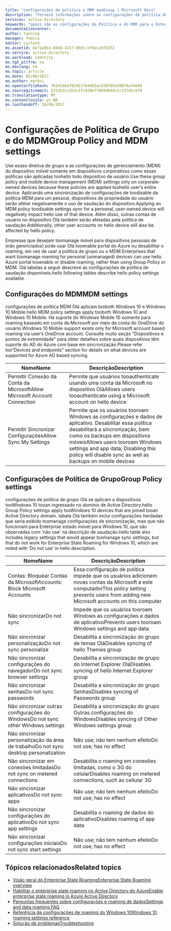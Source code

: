 ```yaml
---
title: "configurações de política e MDM aaaGroup | Microsoft Docs"
description: "Fornece informações sobre as configurações de política de grupo e do MDM (gerenciamento de dispositivos móveis) que devem ser usadas em dispositivos corporativos. Essas políticas são aplicadas toohello todo dispositivo de usuário."
services: active-directory
keywords: "quais são as configurações da Política e do MDM para o Enterprise State Roaming, Enterprise State Roaming, nuvem do windows"
documentationcenter: 
author: tanning
manager: femila
editor: curtand
ms.assetid: 6471a9b3-8dd4-4237-89d1-bfbeca9f8252
ms.service: active-directory
ms.workload: identity
ms.tgt_pltfrm: na
ms.devlang: na
ms.topic: article
ms.date: 03/08/2017
ms.author: markvi
ms.openlocfilehash: 762419b47014b1fb4d92ac528785e20078afe689
ms.sourcegitcommit: 523283cc1b3c37c428e77850964dc1c33742c5f0
ms.translationtype: MT
ms.contentlocale: pt-BR
ms.lasthandoff: 10/06/2017
---
```

# <a name="group-policy-and-mdm-settings"></a><span data-ttu-id="dafd9-105">Configurações de Política de Grupo e do MDM</span><span class="sxs-lookup"><span data-stu-id="dafd9-105">Group Policy and MDM settings</span></span>
<span data-ttu-id="dafd9-106">Use esses diretiva de grupo e as configurações de gerenciamento (MDM) do dispositivo móvel somente em dispositivos corporativos como essas políticas são aplicadas toohello todo dispositivo de usuário.</span><span class="sxs-lookup"><span data-stu-id="dafd9-106">Use these group policy and mobile device management (MDM) settings only on corporate-owned devices because these policies are applied toohello user’s entire device.</span></span> <span data-ttu-id="dafd9-107">Aplicando uma sincronização de configurações de toodisable da política MDM para um pessoal, dispositivos de propriedade do usuário serão afetar negativamente o uso de saudação do dispositivo.</span><span class="sxs-lookup"><span data-stu-id="dafd9-107">Applying an MDM policy toodisable settings sync for a personal, user-owned device will negatively impact hello use of that device.</span></span> <span data-ttu-id="dafd9-108">Além disso, outras contas de usuário no dispositivo Olá também serão afetadas pela política de saudação.</span><span class="sxs-lookup"><span data-stu-id="dafd9-108">Additionally, other user accounts on hello device will also be affected by hello policy.</span></span>

<span data-ttu-id="dafd9-109">Empresas que desejam toomanage móvel para dispositivos pessoais de (não gerenciados) pode usar Olá tooenable portal do Azure ou desabilitar o roaming, em vez de usar a política de grupo ou o MDM.</span><span class="sxs-lookup"><span data-stu-id="dafd9-109">Enterprises that want toomanage roaming for personal (unmanaged) devices can use hello Azure portal tooenable or disable roaming, rather than using Group Policy or MDM.</span></span>
<span data-ttu-id="dafd9-110">Olá tabelas a seguir descreve as configurações de política de saudação disponíveis.</span><span class="sxs-lookup"><span data-stu-id="dafd9-110">hello following tables describe hello policy settings available.</span></span>

## <a name="mdm-settings"></a><span data-ttu-id="dafd9-111">Configurações do MDM</span><span class="sxs-lookup"><span data-stu-id="dafd9-111">MDM settings</span></span>
<span data-ttu-id="dafd9-112">configurações de política MDM Olá aplicam tooboth Windows 10 e Windows 10 Mobile.</span><span class="sxs-lookup"><span data-stu-id="dafd9-112">hello MDM policy settings apply tooboth Windows 10 and Windows 10 Mobile.</span></span>  <span data-ttu-id="dafd9-113">Há suporte do Windows Mobile 10 somente para roaming baseado em conta da Microsoft por meio da conta do OneDrive do usuário.</span><span class="sxs-lookup"><span data-stu-id="dafd9-113">Windows 10 Mobile support exists only for Microsoft account based roaming via user’s OneDrive account.</span></span>  <span data-ttu-id="dafd9-114">Consulte muito seção "Dispositivos e pontos de extremidade" para obter detalhes sobre quais dispositivos têm suporte do AD do Azure com base em sincronização.</span><span class="sxs-lookup"><span data-stu-id="dafd9-114">Please refer too“Devices and endpoints” section for details on what devices are supported for Azure AD based syncing.</span></span>

| <span data-ttu-id="dafd9-115">Nome</span><span class="sxs-lookup"><span data-stu-id="dafd9-115">Name</span></span> | <span data-ttu-id="dafd9-116">Descrição</span><span class="sxs-lookup"><span data-stu-id="dafd9-116">Description</span></span> |
| --- | --- |
| <span data-ttu-id="dafd9-117">Permitir Conexão da Conta da Microsoft</span><span class="sxs-lookup"><span data-stu-id="dafd9-117">Allow Microsoft Account Connection</span></span> |<span data-ttu-id="dafd9-118">Permite que usuários tooauthenticate usando uma conta da Microsoft no dispositivo Olá</span><span class="sxs-lookup"><span data-stu-id="dafd9-118">Allows users tooauthenticate using a Microsoft account on hello device</span></span> |
| <span data-ttu-id="dafd9-119">Permitir Sincronizar Configurações</span><span class="sxs-lookup"><span data-stu-id="dafd9-119">Allow Sync My Settings</span></span> |<span data-ttu-id="dafd9-120">Permite que os usuários tooroam Windows as configurações e dados de aplicativo. Desabilitar essa política desabilitará a sincronização, bem como os backups em dispositivos móveis</span><span class="sxs-lookup"><span data-stu-id="dafd9-120">Allows users tooroam Windows settings and app data; Disabling this policy will disable sync as well as backups on mobile devices</span></span> |

## <a name="group-policy-settings"></a><span data-ttu-id="dafd9-121">Configurações de Política de Grupo</span><span class="sxs-lookup"><span data-stu-id="dafd9-121">Group Policy settings</span></span>
<span data-ttu-id="dafd9-122">configurações de política de grupo Olá se aplicam a dispositivos tooWindows 10 tooan ingressado no domínio de Active Directory.</span><span class="sxs-lookup"><span data-stu-id="dafd9-122">hello Group Policy settings apply tooWindows 10 devices that are joined tooan Active Directory domain.</span></span> <span data-ttu-id="dafd9-123">tabela Olá também inclui configurações herdadas que seria exibido toomanage configurações de sincronização, mas que não funcionam para Enterprise estado móvel para Windows 10, que são observadas com 'não use' na descrição de saudação.</span><span class="sxs-lookup"><span data-stu-id="dafd9-123">hello table also includes legacy settings that would appear toomanage sync settings, but that do not work for Enterprise State Roaming for Windows 10, which are noted with ‘Do not use’ in hello description.</span></span>

| <span data-ttu-id="dafd9-124">Nome</span><span class="sxs-lookup"><span data-stu-id="dafd9-124">Name</span></span> | <span data-ttu-id="dafd9-125">Descrição</span><span class="sxs-lookup"><span data-stu-id="dafd9-125">Description</span></span> |
| --- | --- |
| <span data-ttu-id="dafd9-126">Contas: Bloquear Contas da Microsoft</span><span class="sxs-lookup"><span data-stu-id="dafd9-126">Accounts: Block Microsoft Accounts</span></span> |<span data-ttu-id="dafd9-127">Essa configuração de política impede que os usuários adicionem novas contas da Microsoft a este computador</span><span class="sxs-lookup"><span data-stu-id="dafd9-127">This policy setting prevents users from adding new Microsoft accounts on this computer</span></span> |
| <span data-ttu-id="dafd9-128">Não sincronizar</span><span class="sxs-lookup"><span data-stu-id="dafd9-128">Do not sync</span></span> |<span data-ttu-id="dafd9-129">Impede que os usuários tooroam Windows as configurações e dados de aplicativo</span><span class="sxs-lookup"><span data-stu-id="dafd9-129">Prevents users tooroam Windows settings and app data</span></span> |
| <span data-ttu-id="dafd9-130">Não sincronizar personalização</span><span class="sxs-lookup"><span data-stu-id="dafd9-130">Do not sync personalize</span></span> |<span data-ttu-id="dafd9-131">Desabilita a sincronização do grupo de temas Olá</span><span class="sxs-lookup"><span data-stu-id="dafd9-131">Disables syncing of hello Themes group</span></span> |
| <span data-ttu-id="dafd9-132">Não sincronizar configurações do navegador</span><span class="sxs-lookup"><span data-stu-id="dafd9-132">Do not sync browser settings</span></span> |<span data-ttu-id="dafd9-133">Desabilita a sincronização de grupo do Internet Explorer Olá</span><span class="sxs-lookup"><span data-stu-id="dafd9-133">Disables syncing of hello Internet Explorer group</span></span> |
| <span data-ttu-id="dafd9-134">Não sincronizar senhas</span><span class="sxs-lookup"><span data-stu-id="dafd9-134">Do not sync passwords</span></span> |<span data-ttu-id="dafd9-135">Desabilita a sincronização do grupo Senhas</span><span class="sxs-lookup"><span data-stu-id="dafd9-135">Disables syncing of Passwords group</span></span> |
| <span data-ttu-id="dafd9-136">Não sincronizar outras configurações do Windows</span><span class="sxs-lookup"><span data-stu-id="dafd9-136">Do not sync other Windows settings</span></span> |<span data-ttu-id="dafd9-137">Desabilita a sincronização do grupo Outras configurações do Windows</span><span class="sxs-lookup"><span data-stu-id="dafd9-137">Disables syncing of Other Windows settings group</span></span> |
| <span data-ttu-id="dafd9-138">Não sincronizar personalização da área de trabalho</span><span class="sxs-lookup"><span data-stu-id="dafd9-138">Do not sync desktop personalization</span></span> |<span data-ttu-id="dafd9-139">Não use; não tem nenhum efeito</span><span class="sxs-lookup"><span data-stu-id="dafd9-139">Do not use; has no effect</span></span> |
| <span data-ttu-id="dafd9-140">Não sincronizar em conexões limitadas</span><span class="sxs-lookup"><span data-stu-id="dafd9-140">Do not sync on metered connections</span></span> |<span data-ttu-id="dafd9-141">Desabilita o roaming em conexões limitadas, como o 3G do celular</span><span class="sxs-lookup"><span data-stu-id="dafd9-141">Disables roaming on metered connections, such as cellular 3G</span></span> |
| <span data-ttu-id="dafd9-142">Não sincronizar aplicativos</span><span class="sxs-lookup"><span data-stu-id="dafd9-142">Do not sync apps</span></span> |<span data-ttu-id="dafd9-143">Não use; não tem nenhum efeito</span><span class="sxs-lookup"><span data-stu-id="dafd9-143">Do not use; has no effect</span></span> |
| <span data-ttu-id="dafd9-144">Não sincronizar configurações do aplicativo</span><span class="sxs-lookup"><span data-stu-id="dafd9-144">Do not sync app settings</span></span> |<span data-ttu-id="dafd9-145">Desabilita o roaming de dados do aplicativo</span><span class="sxs-lookup"><span data-stu-id="dafd9-145">Disables roaming of app data</span></span> |
| <span data-ttu-id="dafd9-146">Não sincronizar configurações iniciais</span><span class="sxs-lookup"><span data-stu-id="dafd9-146">Do not sync start settings</span></span> |<span data-ttu-id="dafd9-147">Não use; não tem nenhum efeito</span><span class="sxs-lookup"><span data-stu-id="dafd9-147">Do not use; has no effect</span></span> |

## <a name="related-topics"></a><span data-ttu-id="dafd9-148">Tópicos relacionados</span><span class="sxs-lookup"><span data-stu-id="dafd9-148">Related topics</span></span>
* [<span data-ttu-id="dafd9-149">Visão geral do Enterprise State Roaming</span><span class="sxs-lookup"><span data-stu-id="dafd9-149">Enterprise State Roaming overview</span></span>](active-directory-windows-enterprise-state-roaming-overview.md)
* [<span data-ttu-id="dafd9-150">Habilitar o enterprise state roaming no Active Directory do Azure</span><span class="sxs-lookup"><span data-stu-id="dafd9-150">Enable enterprise state roaming in Azure Active Directory</span></span>](active-directory-windows-enterprise-state-roaming-enable.md)
* [<span data-ttu-id="dafd9-151">Perguntas frequentes sobre configurações e roaming de dados</span><span class="sxs-lookup"><span data-stu-id="dafd9-151">Settings and data roaming FAQ</span></span>](active-directory-windows-enterprise-state-roaming-faqs.md)
* [<span data-ttu-id="dafd9-152">Referência de configurações de roaming do Windows 10</span><span class="sxs-lookup"><span data-stu-id="dafd9-152">Windows 10 roaming settings reference</span></span>](active-directory-windows-enterprise-state-roaming-windows-settings-reference.md)
* [<span data-ttu-id="dafd9-153">Solução de problemas</span><span class="sxs-lookup"><span data-stu-id="dafd9-153">Troubleshooting</span></span>](active-directory-windows-enterprise-state-roaming-troubleshooting.md)

